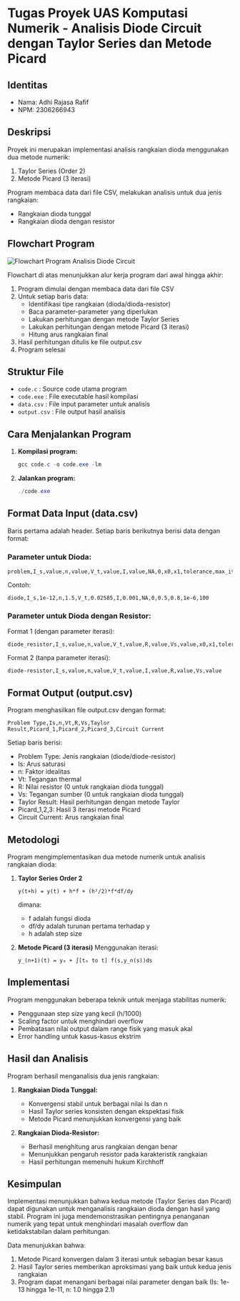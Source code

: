 # Tugas Proyek UAS Komputasi Numerik - Analisis Diode Circuit dengan Taylor Series dan Metode Picard

## Identitas
- Nama: Adhi Rajasa Rafif
- NPM: 2306266943

## Deskripsi
Proyek ini merupakan implementasi analisis rangkaian dioda menggunakan dua metode numerik:
1. Taylor Series (Order 2)
2. Metode Picard (3 iterasi)

Program membaca data dari file CSV, melakukan analisis untuk dua jenis rangkaian:
- Rangkaian dioda tunggal
- Rangkaian dioda dengan resistor

## Flowchart Program
![Flowchart Program Analisis Diode Circuit](https://imgur.com/9NPNlVk.png)

Flowchart di atas menunjukkan alur kerja program dari awal hingga akhir:
1. Program dimulai dengan membaca data dari file CSV
2. Untuk setiap baris data:
   - Identifikasi tipe rangkaian (dioda/dioda-resistor)
   - Baca parameter-parameter yang diperlukan
   - Lakukan perhitungan dengan metode Taylor Series
   - Lakukan perhitungan dengan metode Picard (3 iterasi)
   - Hitung arus rangkaian final
3. Hasil perhitungan ditulis ke file output.csv
4. Program selesai

## Struktur File
- `code.c` : Source code utama program
- `code.exe` : File executable hasil kompilasi
- `data.csv` : File input parameter untuk analisis
- `output.csv` : File output hasil analisis

## Cara Menjalankan Program
1. **Kompilasi program:**
   ```powershell
   gcc code.c -o code.exe -lm
   ```
2. **Jalankan program:**
   ```powershell
   ./code.exe
   ```

## Format Data Input (data.csv)
Baris pertama adalah header. Setiap baris berikutnya berisi data dengan format:

### Parameter untuk Dioda:
```
problem,I_s,value,n,value,V_t,value,I,value,NA,0,x0,x1,tolerance,max_iterations
```
Contoh:
```
diode,I_s,1e-12,n,1.5,V_t,0.02585,I,0.001,NA,0,0.5,0.8,1e-6,100
```

### Parameter untuk Dioda dengan Resistor:
Format 1 (dengan parameter iterasi):
```
diode_resistor,I_s,value,n,value,V_t,value,R,value,Vs,value,x0,x1,tolerance,max_iterations
```
Format 2 (tanpa parameter iterasi):
```
diode-resistor,I_s,value,n,value,V_t,value,I,value,R,value,Vs,value
```

## Format Output (output.csv)
Program menghasilkan file output.csv dengan format:
```
Problem Type,Is,n,Vt,R,Vs,Taylor Result,Picard_1,Picard_2,Picard_3,Circuit Current
```

Setiap baris berisi:
- Problem Type: Jenis rangkaian (diode/diode-resistor)
- Is: Arus saturasi
- n: Faktor idealitas
- Vt: Tegangan thermal
- R: Nilai resistor (0 untuk rangkaian dioda tunggal)
- Vs: Tegangan sumber (0 untuk rangkaian dioda tunggal)
- Taylor Result: Hasil perhitungan dengan metode Taylor
- Picard_1,2,3: Hasil 3 iterasi metode Picard
- Circuit Current: Arus rangkaian final

## Metodologi
Program mengimplementasikan dua metode numerik untuk analisis rangkaian dioda:

1. **Taylor Series Order 2**
   ```
   y(t+h) = y(t) + h*f + (h²/2)*f*df/dy
   ```
   dimana:
   - f adalah fungsi dioda
   - df/dy adalah turunan pertama terhadap y
   - h adalah step size

2. **Metode Picard (3 iterasi)**
   Menggunakan iterasi:
   ```
   y_(n+1)(t) = y₀ + ∫[t₀ to t] f(s,y_n(s))ds
   ```

## Implementasi
Program menggunakan beberapa teknik untuk menjaga stabilitas numerik:
- Penggunaan step size yang kecil (h/1000)
- Scaling factor untuk menghindari overflow
- Pembatasan nilai output dalam range fisik yang masuk akal
- Error handling untuk kasus-kasus ekstrim

## Hasil dan Analisis
Program berhasil menganalisis dua jenis rangkaian:

1. **Rangkaian Dioda Tunggal:**
   - Konvergensi stabil untuk berbagai nilai Is dan n
   - Hasil Taylor series konsisten dengan ekspektasi fisik
   - Metode Picard menunjukkan konvergensi yang baik

2. **Rangkaian Dioda-Resistor:**
   - Berhasil menghitung arus rangkaian dengan benar
   - Menunjukkan pengaruh resistor pada karakteristik rangkaian
   - Hasil perhitungan memenuhi hukum Kirchhoff

## Kesimpulan
Implementasi menunjukkan bahwa kedua metode (Taylor Series dan Picard) dapat digunakan untuk menganalisis rangkaian dioda dengan hasil yang stabil. Program ini juga mendemonstrasikan pentingnya penanganan numerik yang tepat untuk menghindari masalah overflow dan ketidakstabilan dalam perhitungan.

Data menunjukkan bahwa:
1. Metode Picard konvergen dalam 3 iterasi untuk sebagian besar kasus
2. Hasil Taylor series memberikan aproksimasi yang baik untuk kedua jenis rangkaian
3. Program dapat menangani berbagai nilai parameter dengan baik (Is: 1e-13 hingga 1e-11, n: 1.0 hingga 2.1)
